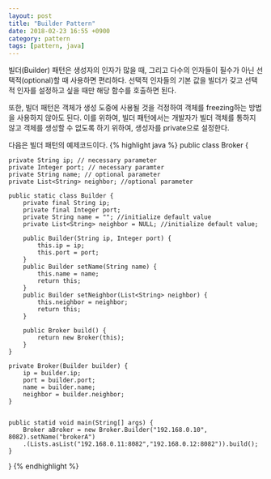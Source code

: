 ```yaml
---
layout: post
title: "Builder Pattern"
date: 2018-02-23 16:55 +0900
category: pattern
tags: [pattern, java]
---
```


빌더(Builder) 패턴은 생성자의 인자가 많을 때, 그리고 다수의 인자들이 필수가 아닌 선택적(optional)할 때 사용하면 편리하다.
선택적 인자들의 기본 값을 빌더가 갖고 선택적 인자를 설정하고 싶을 때만 해당 함수를 호출하면 된다.

또한, 빌더 패턴은 객체가 생성 도중에 사용될 것을 걱정하여 객체를 freezing하는 방법을 사용하지 않아도 된다.
이를 위하여, 빌더 패턴에서는 개발자가 빌더 객체를 통하지 않고 객체를 생성할 수 없도록 하기 위하여, 생성자를 private으로 설정한다.

다음은 빌더 패턴의 예제코드이다. 
{% highlight java %}
public class Broker {
	
	private String ip; // necessary parameter
	private Integer port; // necessary paramter
	private String name; // optional parameter
	private List<String> neighbor; //optional parameter

	public static class Builder {
		private final String ip;
		private final Integer port;
		private String name = ""; //initialize default value
		private List<String> neighbor = NULL; //initialize default value;

		public Builder(String ip, Integer port) {
			this.ip = ip;
			this.port = port;
		}
		public Builder setName(String name) {
			this.name = name;
			return this;
		}
		public Builder setNeighbor(List<String> neighbor) {
			this.neighbor = neighbor;
			return this;
		}

		public Broker build() {
			return new Broker(this);
		}
	}

	private Broker(Builder builder) {
		ip = builder.ip;
		port = builder.port;
		name = builder.name;
		neighbor = builder.neighbor;
	}


	public statid void main(String[] args) {
		Broker aBroker = new Broker.Builder("192.168.0.10", 8082).setName("brokerA")
		.(Lists.asList("192.168.0.11:8082","192.168.0.12:8082")).build();
	}
}
{% endhighlight %}




